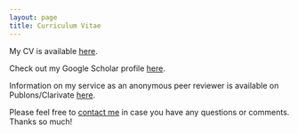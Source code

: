 ```yaml
---
layout: page
title: Curriculum Vitae
---
```



<p>My CV is available <a href="https://www.dropbox.com/scl/fi/hwlnzz6xlzkb8c1xvm81h/Boston_CV_2025.pdf?rlkey=lvn4g1fiaks5tvntymrucrxhw&dl=0﻿﻿">here</a>.</p>

<p>Check out my Google Scholar profile <a href="https://scholar.google.com/citations?user=hKBsYfwAAAAJ&hl=en&oi=ao" target="_blank">here</a>.</p>

<p>Information on my service as an anonymous peer reviewer is available on Publons/Clarivate <a href="https://www.webofscience.com/wos/author/record/1441944" target="_blank">here</a>.</p>


<p>Please feel free to 
<a href="mailto:jboston@bgsu.edu" target="_blank">contact me</a> in case you have any questions or comments. Thanks so much!</p>
